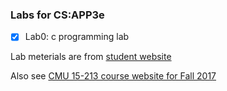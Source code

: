 ### Labs for CS:APP3e

- [x] Lab0: c programming lab


Lab meterials are from [student website](http://csapp.cs.cmu.edu/3e/labs.html)

Also see [CMU 15-213 course website for Fall 2017](http://www.cs.cmu.edu/afs/cs/academic/class/15213-f17/www/schedule.html)

